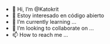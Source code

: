 - 👋 Hi, I’m @Katokrit
- 👀 Estoy interesado en código abierto
- 🌱 I’m currently learning ...
- 💞️ I’m looking to collaborate on ...
- 📫 How to reach me ...